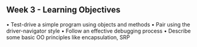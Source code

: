 ## Week 3 - Learning Objectives

• Test-drive a simple program using objects and methods
• Pair using the driver-navigator style
• Follow an effective debugging process
• Describe some basic OO principles like encapsulation, SRP
